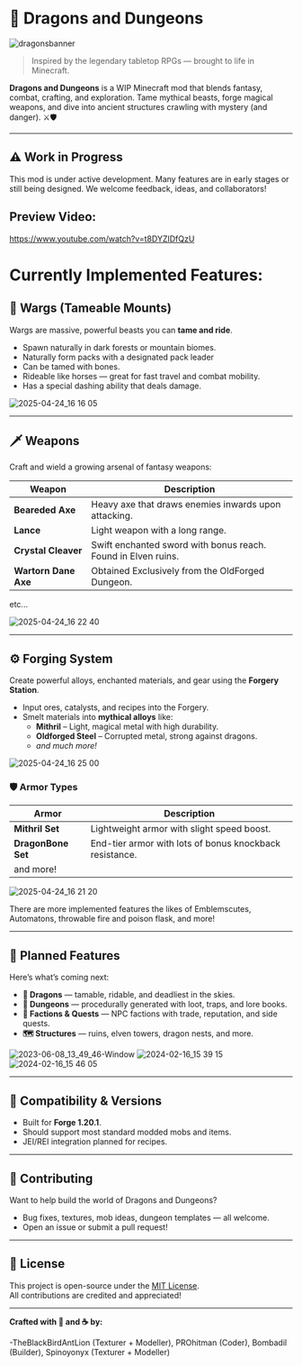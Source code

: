 # 🐉 Dragons and Dungeons

![dragonsbanner](https://github.com/user-attachments/assets/790b5c43-0263-4b0d-9772-b307b91b5ce9)

> Inspired by the legendary tabletop RPGs — brought to life in Minecraft.

**Dragons and Dungeons** is a WIP Minecraft mod that blends fantasy, combat, crafting, and exploration. Tame mythical beasts, forge magical weapons, and dive into ancient structures crawling with mystery (and danger). ⚔️🛡️

---

## ⚠️ Work in Progress

This mod is under active development. Many features are in early stages or still being designed. We welcome feedback, ideas, and collaborators!

## Preview Video:

https://www.youtube.com/watch?v=t8DYZIDfQzU

# Currently Implemented Features:

## 🐺 Wargs (Tameable Mounts)

Wargs are massive, powerful beasts you can **tame and ride**.

- Spawn naturally in dark forests or mountain biomes.
- Naturally form packs with a designated pack leader
- Can be tamed with bones.
- Rideable like horses — great for fast travel and combat mobility.
- Has a special dashing ability that deals damage.

![2025-04-24_16 16 05](https://github.com/user-attachments/assets/b0544153-84e4-4901-a2a4-8b25ca78573b)

---

## 🗡️ Weapons

Craft and wield a growing arsenal of fantasy weapons:

| Weapon | Description |
|--------|-------------|
| **Beareded Axe** | Heavy axe that draws enemies inwards upon attacking. |
| **Lance** | Light weapon with a long range. |
| **Crystal Cleaver** | Swift enchanted sword with bonus reach. Found in Elven ruins. |
| **Wartorn Dane Axe** | Obtained Exclusively from the OldForged Dungeon. |
etc...

![2025-04-24_16 22 40](https://github.com/user-attachments/assets/2ee880b6-1843-42d5-8b11-50d7e2aa9526)

---

## ⚙️ Forging System

Create powerful alloys, enchanted materials, and gear using the **Forgery Station**.

- Input ores, catalysts, and recipes into the Forgery.
- Smelt materials into **mythical alloys** like:
  - **Mithril** – Light, magical metal with high durability.
  - **Oldforged Steel** – Corrupted metal, strong against dragons.
  - _and much more!_

![2025-04-24_16 25 00](https://github.com/user-attachments/assets/54e97330-67a7-42db-a9d0-7cbf2df76199)

### 🛡️ Armor Types

| Armor | Description |
|-------|-------------|
| **Mithril Set** | Lightweight armor with slight speed boost. |
| **DragonBone Set** | End-tier armor with lots of bonus knockback resistance. |
| and more! |

![2025-04-24_16 21 20](https://github.com/user-attachments/assets/c8ce399c-91c0-45ee-b308-ef7d511786fe)

There are more implemented features the likes of Emblemscutes, Automatons, throwable fire and poison flask, and more!

---

## 🏰 Planned Features

Here’s what’s coming next:

- **🐉 Dragons** — tamable, ridable, and deadliest in the skies.
- **🧱 Dungeons** — procedurally generated with loot, traps, and lore books.
- **🏹 Factions & Quests** — NPC factions with trade, reputation, and side quests.
- **🗺️ Structures** — ruins, elven towers, dragon nests, and more.

![2023-06-08_13_49_46-Window](https://github.com/user-attachments/assets/a116f6e8-df5c-412d-a935-295becc04eef)
![2024-02-16_15 39 15](https://github.com/user-attachments/assets/156a4cf6-5dfc-490e-9514-5b858dfaeb66)
![2024-02-16_15 46 05](https://github.com/user-attachments/assets/7faf7a17-ab28-43d4-a76f-303b057037bc)

---

## 🧭 Compatibility & Versions

- Built for **Forge 1.20.1**.
- Should support most standard modded mobs and items.
- JEI/REI integration planned for recipes.

---

## 🤝 Contributing

Want to help build the world of Dragons and Dungeons?

- Bug fixes, textures, mob ideas, dungeon templates — all welcome.
- Open an issue or submit a pull request!

---

## 📜 License

This project is open-source under the [MIT License](LICENSE).  
All contributions are credited and appreciated!

---

**Crafted with 🐉 and ☕ by:**

-TheBlackBirdAntLion (Texturer + Modeller), PROhitman (Coder), Bombadil (Builder), Spinoyonyx (Texturer + Modeller)
